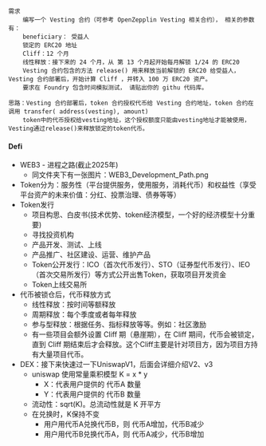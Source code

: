 ```
需求
    编写一个 Vesting 合约（可参考 OpenZepplin Vesting 相关合约）， 相关的参数有：
    beneficiary： 受益人
    锁定的 ERC20 地址
    Cliff：12 个月
    线性释放：接下来的 24 个月，从 第 13 个月起开始每月解锁 1/24 的 ERC20
    Vesting 合约包含的方法 release() 用来释放当前解锁的 ERC20 给受益人，Vesting 合约部署后，开始计算 Cliff ，并转入 100 万 ERC20 资产。
    要求在 Foundry 包含时间模拟测试， 请贴出你的 githu 代码库。

思路：Vesting 合约部署后，token 合约授权代币给 Vesting 合约地址，token 合约在调用 transfer( address(vesting), amount)
    token中的代币授权给vesting地址，这个授权额度只能由vesting地址才能被使用，Vesting通过release()来释放锁定的token代币。
```

#### Defi
  - WEB3 - 进程之路(截止2025年)
    - 同文件夹下有一张图片：WEB3_Development_Path.png
  - Token分为：服务性（平台提供服务，使用服务，消耗代币）和权益性（享受平台资产的未来价值：分红、投票治理、债券等等）
  - Token发行
    - 项目构思、白皮书(技术优势、token经济模型，一个好的经济模型十分重要)
    - 寻找投资机构
    - 产品开发、测试、上线
    - 产品推广、社区建设、运营、维护产品
    - Token公开发行：ICO（首次代币发行）、STO（证券型代币发行）、IEO（首次交易所发行）等方式公开出售Token，获取项目开发资金
    - Token上线交易所
  - 代币被锁仓后，代币释放方式
    - 线性释放：按时间等额释放
    - 周期释放：每个季度或者每年释放
    - 参与型释放：根据任务、指标释放等等。例如：社区激励
    - 有一些项目会额外设置 Cliff 期（悬崖期），在 Cliff 期间，代币会被锁定，直到 Cliff 期结束后才会释放。这个Cliff主要是针对项目方，因为项目方持有大量项目代币。
  - DEX：接下来快速过一下UniswapV1，后面会详细介绍V2、v3
    - uniswap 使用常量乘积模型 K = x * y
      - X：代表用户提供的 代币A 数量
      - Y：代表用户提供的 代币B 数量
    - 流动性：sqrt(K)。总流动性就是 K 开平方
    - 在兑换时，K保持不变
      - 用户用代币A兑换代币B，则 代币A增加，代币B减少
      - 用户用代币B兑换代币A，则 代币A减少，代币B增加
